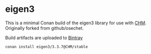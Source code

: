 # eigen3

This is a minimal Conan build of the eigen3 library for use with [CHM](https://github.com/Chrismarsh/CHM). Originally forked from github/osechet.

Build artifacts are uploaded to [Bintray](https://bintray.com/chrismarsh/CHM)


```
conan install eigen3/3.3.7@CHM/stable
```

